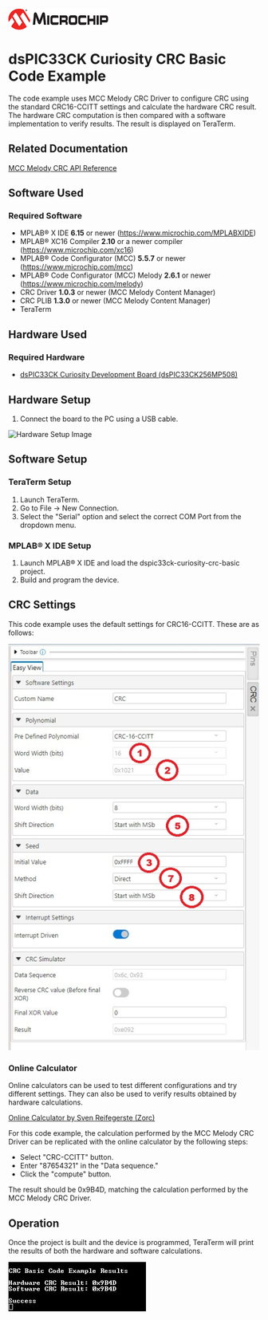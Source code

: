![Microchip Logo](images/microchip.jpg) 

# dsPIC33CK Curiosity CRC Basic Code Example 

The code example uses MCC Melody CRC Driver to configure CRC using the standard CRC16-CCITT settings and calculate the hardware CRC result. The hardware CRC computation is then compared with a software implementation to verify results. The result is displayed on TeraTerm.

## Related Documentation

[MCC Melody CRC API Reference](https://onlinedocs.microchip.com/v2/keyword-lookup?keyword=CRC_16BIT_MELODY_DRIVER&version=latest&redirect=true)

## Software Used 

### Required Software

- MPLAB® X IDE **6.15** or newer (https://www.microchip.com/MPLABXIDE)
- MPLAB® XC16 Compiler **2.10** or a newer compiler (https://www.microchip.com/xc16)
- MPLAB® Code Configurator (MCC) **5.5.7** or newer (https://www.microchip.com/mcc)
- MPLAB® Code Configurator (MCC) Melody **2.6.1** or newer (https://www.microchip.com/melody)
- CRC Driver **1.0.3** or newer (MCC Melody Content Manager)
- CRC PLIB **1.3.0** or newer (MCC Melody Content Manager)
- TeraTerm

## Hardware Used

### Required Hardware

- [dsPIC33CK Curiosity Development Board (dsPIC33CK256MP508)](https://www.microchip.com/en-us/development-tool/DM330030)

## Hardware Setup

1. Connect the board to the PC using a USB cable.

![Hardware Setup Image](images/hardware_setup50.jpg)

## Software Setup

### TeraTerm Setup
1. Launch TeraTerm. 
2. Go to File -> New Connection.
3. Select the "Serial" option and select the correct COM Port from the dropdown menu.

### MPLAB® X IDE Setup
1. Launch MPLAB® X IDE and load the dspic33ck-curiosity-crc-basic project.
2. Build and program the device. 

## CRC Settings

This code example uses the default settings for CRC16-CCITT. These are as follows:

![CRC Settings in MCC Melody Builder GUI](images/demo_CRC_settings.JPG)

### Online Calculator

Online calculators can be used to test different configurations and try different settings. They can also be used to verify results obtained by hardware calculations.

[Online Calculator by Sven Reifegerste (Zorc)](http://www.zorc.breitbandkatze.de/crc.html)

For this code example, the calculation performed by the MCC Melody CRC Driver can be replicated with the online calculator by the following steps:
- Select "CRC-CCITT" button. 
- Enter "87654321" in the "Data sequence."
- Click the "compute" button.
  
The result should be 0x9B4D, matching the calculation performed by the MCC Melody CRC Driver.

## Operation

Once the project is built and the device is programmed, TeraTerm will print the results of both the hardware and software calculations.

![Results printed on TeraTerm](images/teraterm_output.JPG)
